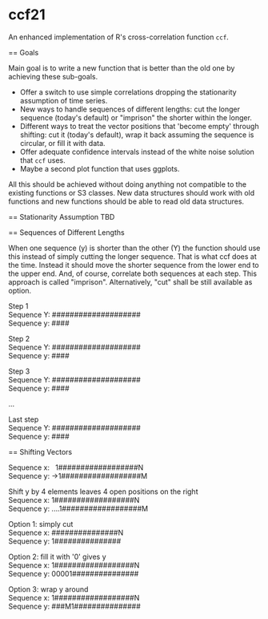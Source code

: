 # ccf21
An enhanced implementation of R's cross-correlation function ``ccf``.

== Goals

Main goal is to write a new function that is better than the old one by achieving these sub-goals.
* Offer a switch to use simple correlations dropping the stationarity assumption of time series.
* New ways to handle sequences of different lengths: cut the longer sequence (today's default) or "imprison" the shorter within the longer.
* Different ways to treat the vector positions that 'become empty' through shifting: cut it (today's default), wrap it back assuming the sequence is circular, or fill it with data.
* Offer adequate confidence intervals instead of the white noise solution that ``ccf`` uses.
* Maybe a second plot function that uses ggplots.

All this should be achieved without doing anything not compatible to the existing functions or S3 classes. New data structures should work with old functions and new functions should be able to read old data structures.


== Stationarity Assumption
TBD


== Sequences of Different Lengths

When one sequence (y) is shorter than the other (Y) the function should use this instead of simply cutting the longer sequence. That is what ccf does at the time. Instead it should move the shorter sequence from the lower end to the upper end. And, of course, correlate both sequences at each step. This approach is called "imprison". Alternatively, "cut" shall be still available as option.

Step 1\
Sequence Y: ####################\
Sequence y: ####

Step 2\
Sequence Y: ####################\
Sequence y:  ####

Step 3\
Sequence Y: ####################\
Sequence y:   ####

... 

Last step\
Sequence Y: ####################\
Sequence y:                 ####



== Shifting Vectors 

Sequence x:   1##################N\
Sequence y: ->1##################M

Shift y by 4 elements leaves 4 open positions on the right\
Sequence x: 1##################N\
Sequence y: ....1##################M

Option 1: simply cut\
Sequence x:     ###############N\
Sequence y:     1###############

Option 2: fill it with '0' gives y\
Sequence x: 1##################N\
Sequence y: 00001###############

Option 3: wrap y around\
Sequence x: 1##################N\
Sequence y: ###M1###############


